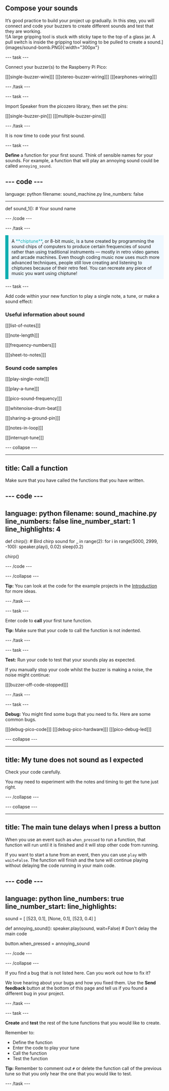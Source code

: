 ## Compose your sounds

<div style="display: flex; flex-wrap: wrap">
<div style="flex-basis: 200px; flex-grow: 1; margin-right: 15px;">
It’s good practice to build your project up gradually. In this step, you will connect and code your buzzers to create different sounds and test that they are working.
</div>
<div>
![A large gripping tool is stuck with sticky tape to the top of a glass jar. A pull switch is inside the gripping tool waiting to be pulled to create a sound.](images/sound-bomb.PNG){:width="300px"}
</div>
</div>

--- task ---

Connect your buzzer(s) to the Raspberry Pi Pico:

\[[[single-buzzer-wire]]\] \[[[stereo-buzzer-wiring\]]] [[[earphones-wiring]]]

--- /task ---

--- task ---

Import Speaker from the picozero library, then set the pins:

\[[[single-buzzer-pin]]\] \[[[multiple-buzzer-pins\]]]

--- /task ---

It is now time to code your first sound.

--- task ---

**Define** a function for your first sound. Think of sensible names for your sounds. For example, a function that will play an annoying sound could be called `annoying_sound`.

--- code ---
---
language: python filename: sound_machine.py line_numbers: false

---

def sound_1(): # Your sound name

--- /code ---


--- /task ---

<p style="border-left: solid; border-width:10px; border-color: #0faeb0; background-color: aliceblue; padding: 10px;">
A <span style="color: #0faeb0">**chiptune**</span>, or 8-bit music, is a tune created by programming the sound chips of computers to produce certain frequencies of sound rather than using traditional instruments — mostly in retro video games and arcade machines. Even though coding music now uses much more advanced techniques, people still love creating and listening to chiptunes because of their retro feel. You can recreate any piece of music you want using chiptune!
</p>

--- task ---

Add code within your new function to play a single note, a tune, or make a sound effect:

### Useful information about sound

[[[list-of-notes]]]

[[[note-length]]]

[[[frequency-numbers]]]

[[[sheet-to-notes]]]

### Sound code samples

[[[play-single-note]]]

[[[play-a-tune]]]

[[[pico-sound-frequency]]]

[[[whitenoise-drum-beat]]]

[[[sharing-a-ground-pin]]]

[[[notes-in-loop]]]

[[[interrupt-tune]]]


--- collapse ---

---
title: Call a function
---

Make sure that you have called the functions that you have written.

--- code ---
---
language: python filename: sound_machine.py line_numbers: false line_number_start: 1
line_highlights: 4
---
def chirp(): # Bird chirp sound for _ in range(2): for i in range(5000, 2999, -100): speaker.play(i, 0.02) sleep(0.2)

chirp()

--- /code ---

--- /collapse ---

**Tip:** You can look at the code for the example projects in the [Introduction](.) for more ideas.

--- /task ---

--- task ---

Enter code to **call** your first tune function.

**Tip:** Make sure that your code to call the function is not indented.

--- /task ---

--- task ---

**Test:** Run your code to test that your sounds play as expected.

If you manually stop your code whilst the buzzer is making a noise, the noise might continue:

[[[buzzer-off-code-stopped]]]

--- /task ---

--- task ---

**Debug:** You might find some bugs that you need to fix. Here are some common bugs.

\[[[debug-pico-code]]\] \[[[debug-pico-hardware\]]] [[[pico-debug-led]]]

--- collapse ---

---
title: My tune does not sound as I expected
---

Check your code carefully.

You may need to experiment with the notes and timing to get the tune just right.

--- /collapse ---

--- collapse ---

---
title: The main tune delays when I press a button
---

When you use an event such as `when_pressed` to run a function, that function will run until it is finished and it will stop other code from running.

If you want to start a tune from an event, then you can use `play` with `wait=False`. The function will finish and the tune will continue playing without delaying the code running in your main code.

--- code ---
---
language: python line_numbers: true line_number_start:
line_highlights:
---

sound = [ [523, 0.1], [None, 0.1], [523, 0.4] ]

def annoying_sound(): speaker.play(sound, wait=False) # Don't delay the main code

button.when_pressed = annoying_sound

--- /code ---

--- /collapse ---

If you find a bug that is not listed here. Can you work out how to fix it?

We love hearing about your bugs and how you fixed them. Use the **Send feedback** button at the bottom of this page and tell us if you found a different bug in your project.

--- /task ---

--- task ---

**Create** and **test** the rest of the tune functions that you would like to create.

Remember to:
+ Define the function
+ Enter the code to play your tune
+ Call the function
+ Test the function

**Tip:** Remember to comment out `#` or delete the function call of the previous tune so that you only hear the one that you would like to test.

--- /task ---
